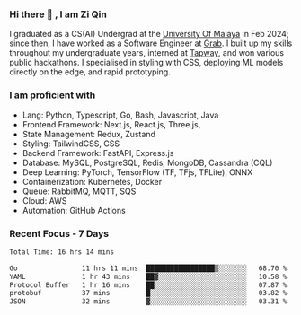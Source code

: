 <!-- <img height="180rem" width="100%" src="https://github.com/ziqinyeow/ziqinyeow/blob/main/header.png?raw=true" /> -->

### Hi there 👋 , I am Zi Qin
<!-- ![visitors](https://visitor-badge.glitch.me/badge?page_id=page.id) -->

I graduated as a CS(AI) Undergrad at the [University Of Malaya](https://www.um.edu.my/) in Feb 2024; since then, I have worked as a Software Engineer at [Grab](https://www.grab.com/my/). I built up my skills throughout my undergraduate years, interned at [Tapway](https://gotapway.com/), and won various public hackathons. I specialised in styling with CSS, deploying ML models directly on the edge, and rapid prototyping.

### I am proficient with

- Lang: Python, Typescript, Go, Bash, Javascript, Java
- Frontend Framework: Next.js, React.js, Three.js,
- State Management: Redux, Zustand
- Styling: TailwindCSS, CSS
- Backend Framework: FastAPI, Express.js
- Database: MySQL, PostgreSQL, Redis, MongoDB, Cassandra (CQL)
- Deep Learning: PyTorch, TensorFlow (TF, TFjs, TFLite), ONNX
- Containerization: Kubernetes, Docker
- Queue: RabbitMQ, MQTT, SQS
- Cloud: AWS
- Automation: GitHub Actions

### Recent Focus - 7 Days
<!--START_SECTION:waka-->

```txt
Total Time: 16 hrs 14 mins

Go                11 hrs 11 mins  █████████████████▒░░░░░░░   68.70 %
YAML              1 hr 43 mins    ██▓░░░░░░░░░░░░░░░░░░░░░░   10.58 %
Protocol Buffer   1 hr 16 mins    ██░░░░░░░░░░░░░░░░░░░░░░░   07.87 %
protobuf          37 mins         █░░░░░░░░░░░░░░░░░░░░░░░░   03.82 %
JSON              32 mins         ▓░░░░░░░░░░░░░░░░░░░░░░░░   03.31 %
```

<!--END_SECTION:waka-->

<!--![Leetcode Stats](https://leetcard.jacoblin.cool/ziqinyeow?ext=heatmap&theme=light,nord&width=1200&height=400)-->
